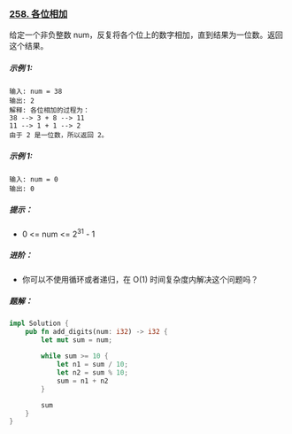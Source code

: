 ### [258. 各位相加](https://leetcode.cn/problems/add-digits/)
给定一个非负整数 num，反复将各个位上的数字相加，直到结果为一位数。返回这个结果。



##### 示例 1:
```
输入: num = 38
输出: 2
解释: 各位相加的过程为：
38 --> 3 + 8 --> 11
11 --> 1 + 1 --> 2
由于 2 是一位数，所以返回 2。
```

##### 示例 1:
```
输入: num = 0
输出: 0
```

##### 提示：
- 0 <= num <= 2<sup>31</sup> - 1


##### 进阶：
- 你可以不使用循环或者递归，在 O(1) 时间复杂度内解决这个问题吗？

##### 题解：
```rust
impl Solution {
    pub fn add_digits(num: i32) -> i32 {
        let mut sum = num;
        
        while sum >= 10 {
            let n1 = sum / 10;
            let n2 = sum % 10;
            sum = n1 + n2 
        }

        sum
    }
}
```
